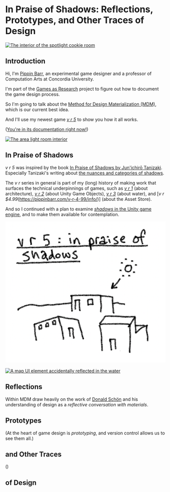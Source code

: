 # In Praise of Shadows: Reflections, Prototypes, and Other Traces of Design

[![The interior of the spotlight cookie room](https://pippinbarr.com/v-r-5/press/images/cookie-interior.png)](https://github.com/pippinbarr/v-r-5/blob/main/press/images/cookie-interior.png)

## Introduction

Hi, I'm [Pippin Barr](https://pippinbarr.com), an experimental game designer and a professor of Computation Arts at Concordia University.

I'm part of the [Games as Research](https://gamesasresearch.com) project to figure out how to document the game design process.

So I'm going to talk about the [Method for Design Materialization (MDM)](https://direct.mit.edu/desi/article-abstract/39/1/55/114217/Generative-Logics-and-Conceptual-Clicks-A-Case?redirectedFrom=fulltext), which is our current best idea.

And I'll use my newest game [*v r 5*](https://pippinbarr.com/v-r-5/info) to show you how it all works.

([You're in its documentation right now!](https://github.com/pippinbarr/v-r-5/commits/main/process/talks/talk.md))

[![The area light room interior](https://pippinbarr.com/v-r-5/press/images/area-light-interior.png)](https://github.com/pippinbarr/v-r-5/tree/main/press/images/area-light-interior.png)

## In Praise of Shadows

*v r 5* was inspired by the book [In Praise of Shadows by Jun'ichirō Tanizaki](https://en.wikipedia.org/wiki/In_Praise_of_Shadows). Especially Tanizaki's writing about [the nuances and categories of shadows](https://en.wikipedia.org/wiki/In_Praise_of_Shadows?useskin=vector#:~:text=In%20addition%20to%20contrasting%20light%20and%20dark%2C%20Tanizaki%20further%20considers%20the%20layered%20tones%20of%20various%20kinds%20of%20shadows%20and%20their%20power%20to%20reflect%20low%20sheen%20materials%20like%20gold%20embroidery%2C%20patina%20and%20cloudy%20crystals.%20In%20addition%2C%20he%20distinguishes%20between%20the%20values%20of%20gleam%20and%20shine.).

The *v r* series in general is part of my (long) history of making work that surfaces the technical underpinnings of games, such as [*v r 1*](https://pippinbarr.com/v-r-1/info/) (about architecture), [*v r 2*](https://pippinbarr.com/v-r-2/info/) (about Unity Game Objects), [*v r 3*](https://pippinbarr.com/v-r-3/info/) (about water), and [*v r $4.99*(https://pippinbarr.com/v-r-4-99/info/)] (about the Asset Store).

And so I continued with a plan to examine [*shadows* in the Unity game engine](https://docs.unity3d.com/Manual/Shadows.html), and to make them available for contemplation.

[![The first sketch of v r 5](images/starting-sketch.png)](https://github.com/pippinbarr/v-r-5/blob/main/process/pdfs/2023-08-15-v-r-5.pdf)

[![A map UI element accidentally reflected in the water](https://pippinbarr.com/v-r-5/process/images/2024-03-20-ui-reflection.png)](https://github.com/pippinbarr/v-r-5/tree/main/process/images/2024-03-20-ui-reflection.png)

## Reflections

Within MDM draw heavily on the work of [Donald Schön](https://hci.stanford.edu/publications/bds/9-schon.html) and his understanding of design as a *reflective conversation with materials*.

## Prototypes

(At the heart of game design is *prototyping*, and version control allows us to see them all.)

## and Other Traces

()

## of Design
